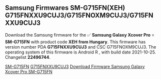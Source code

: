 <h2>Samsung Firmwares SM-G715FN(XEH) G715FNXXU9CUJ3/G715FNOXM9CUJ3/G715FNXXU9CUJ3</h2>
Download the Samsung firmware for the ✅ <strong>Samsung Galaxy Xcover Pro </strong> ⭐ <strong>SM-G715FN</strong> with product code <strong>XEH</strong> <strong> from Hungary</strong>. This firmware has version number PDA <strong>G715FNXXU9CUJ3</strong> and CSC G715FNOXM9CUJ3. The operating system of this firmware is Android R , with build date 2021-10-25. Changelist <strong>22496744</strong>.


[SM-G715FN](https://samfirm.shop/samsung/model/SM-G715FN)
[G715FNXXU9CUJ3](https://samfirm.shop/samsung/pda/G715FNXXU9CUJ3)
[Download Firmware Samsung Galaxy Xcover Pro SM-G715FN](https://samfirm.shop/samsung/firmware/468028)

